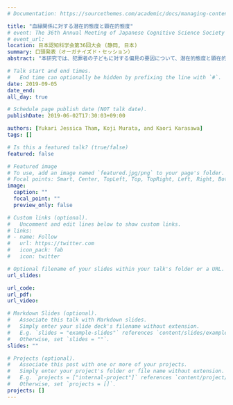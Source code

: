 ```yaml
---
# Documentation: https://sourcethemes.com/academic/docs/managing-content/

title: "血縁関係に対する潜在的態度と顕在的態度"
# event: The 36th Annual Meeting of Japanese Cognitive Science Society 
# event_url: 
location: 日本認知科学会第36回大会 (静岡, 日本)
summary: 口頭発表（オーガナイズド・セッション）
abstract: "本研究では、犯罪者の子どもに対する偏見の要因について、潜在的態度と顕在的態度が一致しないことを検討した。シナリオ実験を行った結果、顕在的指標によれば人々は遺伝的つながりを重視せず、むしろ社会的つながりを重視することが示された。しかし、シナリオ中の子どもが犯罪者の実子であると知らされた参加者はそうでない参加者よりもその子どもの性格をネガティブに評定する傾向にあり、潜在的態度として人々は遺伝的つながりを重視することが示唆された。"

# Talk start and end times.
#   End time can optionally be hidden by prefixing the line with `#`.
date: 2019-09-05
date_end:
all_day: true

# Schedule page publish date (NOT talk date).
publishDate: 2019-06-02T17:30:03+09:00

authors: [Yukari Jessica Tham, Koji Murata, and Kaori Karasawa]
tags: []

# Is this a featured talk? (true/false)
featured: false

# Featured image
# To use, add an image named `featured.jpg/png` to your page's folder. 
# Focal points: Smart, Center, TopLeft, Top, TopRight, Left, Right, BottomLeft, Bottom, BottomRight.
image:
  caption: ""
  focal_point: ""
  preview_only: false

# Custom links (optional).
#   Uncomment and edit lines below to show custom links.
# links:
# - name: Follow
#   url: https://twitter.com
#   icon_pack: fab
#   icon: twitter

# Optional filename of your slides within your talk's folder or a URL.
url_slides:

url_code:
url_pdf:
url_video:

# Markdown Slides (optional).
#   Associate this talk with Markdown slides.
#   Simply enter your slide deck's filename without extension.
#   E.g. `slides = "example-slides"` references `content/slides/example-slides.md`.
#   Otherwise, set `slides = ""`.
slides: ""

# Projects (optional).
#   Associate this post with one or more of your projects.
#   Simply enter your project's folder or file name without extension.
#   E.g. `projects = ["internal-project"]` references `content/project/deep-learning/index.md`.
#   Otherwise, set `projects = []`.
projects: []
---
```

